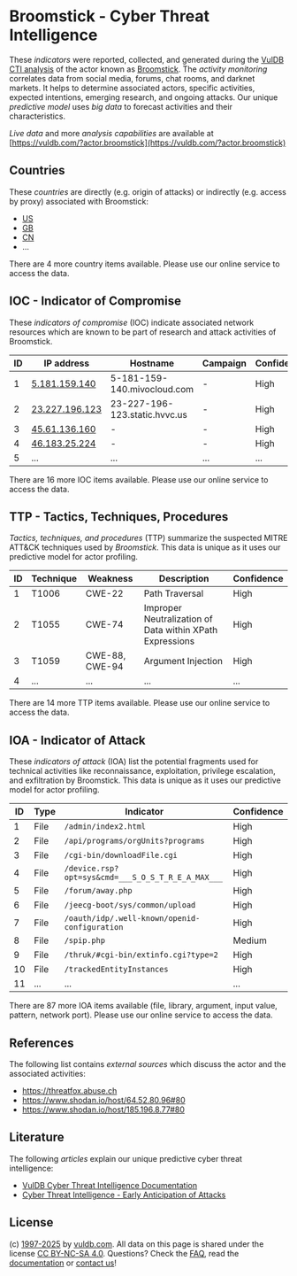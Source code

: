 # Broomstick - Cyber Threat Intelligence

These _indicators_ were reported, collected, and generated during the [VulDB CTI analysis](https://vuldb.com/?kb.cti) of the actor known as [Broomstick](https://vuldb.com/?actor.broomstick). The _activity monitoring_ correlates data from social media, forums, chat rooms, and darknet markets. It helps to determine associated actors, specific activities, expected intentions, emerging research, and ongoing attacks. Our unique _predictive model_ uses _big data_ to forecast activities and their characteristics.

_Live data_ and more _analysis capabilities_ are available at [https://vuldb.com/?actor.broomstick](https://vuldb.com/?actor.broomstick)

## Countries

These _countries_ are directly (e.g. origin of attacks) or indirectly (e.g. access by proxy) associated with Broomstick:

* [US](https://vuldb.com/?country.us)
* [GB](https://vuldb.com/?country.gb)
* [CN](https://vuldb.com/?country.cn)
* ...

There are 4 more country items available. Please use our online service to access the data.

## IOC - Indicator of Compromise

These _indicators of compromise_ (IOC) indicate associated network resources which are known to be part of research and attack activities of Broomstick.

ID | IP address | Hostname | Campaign | Confidence
-- | ---------- | -------- | -------- | ----------
1 | [5.181.159.140](https://vuldb.com/?ip.5.181.159.140) | 5-181-159-140.mivocloud.com | - | High
2 | [23.227.196.123](https://vuldb.com/?ip.23.227.196.123) | 23-227-196-123.static.hvvc.us | - | High
3 | [45.61.136.160](https://vuldb.com/?ip.45.61.136.160) | - | - | High
4 | [46.183.25.224](https://vuldb.com/?ip.46.183.25.224) | - | - | High
5 | ... | ... | ... | ...

There are 16 more IOC items available. Please use our online service to access the data.

## TTP - Tactics, Techniques, Procedures

_Tactics, techniques, and procedures_ (TTP) summarize the suspected MITRE ATT&CK techniques used by _Broomstick_. This data is unique as it uses our predictive model for actor profiling.

ID | Technique | Weakness | Description | Confidence
-- | --------- | -------- | ----------- | ----------
1 | T1006 | CWE-22 | Path Traversal | High
2 | T1055 | CWE-74 | Improper Neutralization of Data within XPath Expressions | High
3 | T1059 | CWE-88, CWE-94 | Argument Injection | High
4 | ... | ... | ... | ...

There are 14 more TTP items available. Please use our online service to access the data.

## IOA - Indicator of Attack

These _indicators of attack_ (IOA) list the potential fragments used for technical activities like reconnaissance, exploitation, privilege escalation, and exfiltration by Broomstick. This data is unique as it uses our predictive model for actor profiling.

ID | Type | Indicator | Confidence
-- | ---- | --------- | ----------
1 | File | `/admin/index2.html` | High
2 | File | `/api/programs/orgUnits?programs` | High
3 | File | `/cgi-bin/downloadFile.cgi` | High
4 | File | `/device.rsp?opt=sys&cmd=___S_O_S_T_R_E_A_MAX___` | High
5 | File | `/forum/away.php` | High
6 | File | `/jeecg-boot/sys/common/upload` | High
7 | File | `/oauth/idp/.well-known/openid-configuration` | High
8 | File | `/spip.php` | Medium
9 | File | `/thruk/#cgi-bin/extinfo.cgi?type=2` | High
10 | File | `/trackedEntityInstances` | High
11 | ... | ... | ...

There are 87 more IOA items available (file, library, argument, input value, pattern, network port). Please use our online service to access the data.

## References

The following list contains _external sources_ which discuss the actor and the associated activities:

* https://threatfox.abuse.ch
* https://www.shodan.io/host/64.52.80.96#80
* https://www.shodan.io/host/185.196.8.77#80

## Literature

The following _articles_ explain our unique predictive cyber threat intelligence:

* [VulDB Cyber Threat Intelligence Documentation](https://vuldb.com/?kb.cti)
* [Cyber Threat Intelligence - Early Anticipation of Attacks](https://www.scip.ch/en/?labs.20201022)

## License

(c) [1997-2025](https://vuldb.com/?kb.changelog) by [vuldb.com](https://vuldb.com/?kb.about). All data on this page is shared under the license [CC BY-NC-SA 4.0](https://creativecommons.org/licenses/by-nc-sa/4.0/). Questions? Check the [FAQ](https://vuldb.com/?kb.faq), read the [documentation](https://vuldb.com/?kb) or [contact us](https://vuldb.com/?contact)!
